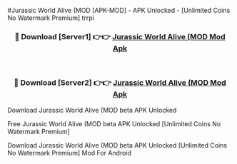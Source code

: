#Jurassic World Alive (MOD [APK-MOD] - APK Unlocked - [Unlimited Coins No Watermark Premium] trrpi



<div align="center">

<h3>🔴 Download [Server1] 👉👉 <a href="https://momento.my/?title=Jurassic_World_Alive_(MOD">Jurassic World Alive (MOD Mod Apk</a></h3><br>

<h3>🔴 Download [Server2] 👉👉 <a href="https://momento.my/?title=Jurassic_World_Alive_(MOD">Jurassic World Alive (MOD Mod Apk</a></h3>
</div>



Download Jurassic World Alive (MOD beta APK Unlocked

Free Jurassic World Alive (MOD beta APK Unlocked [Unlimited Coins No Watermark Premium]

Download Jurassic World Alive (MOD beta APK Unlocked [Unlimited Coins No Watermark Premium] Mod For Android
